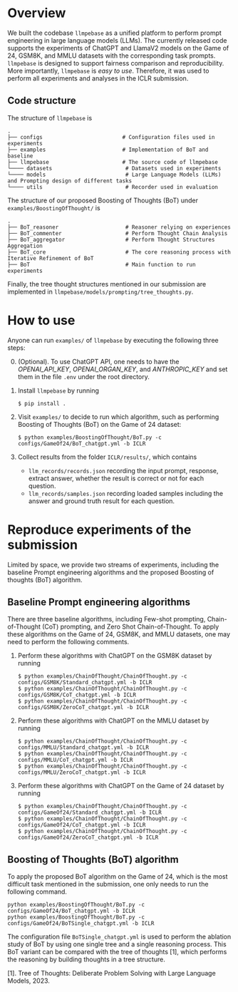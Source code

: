 # Overview
We built the codebase `llmpebase` as a unified platform to perform prompt engineering in large language models (LLMs). The currently released code supports the experiments of ChatGPT and LlamaV2 models on the Game of 24, GSM8K, and MMLU datasets with the corresponding task prompts. `llmpebase` is designed to support fairness comparison and reproducibility. More importantly, `llmpebase` is _easy to use_. Therefore, it was used to perform all experiments and analyses in the ICLR submission. 

## Code structure
The structure of `llmpebase` is 

    .
    ├── configs                         # Configuration files used in experiments
    ├── examples                        # Implementation of BoT and baseline 
    ├── llmpebase                       # The source code of llmpebase
    └──── datasets                       # Datasets used in experiments
    └──── models                         # Large Language Models (LLMs) and Prompting design of different tasks
    └──── utils                          # Recorder used in evaluation

The structure of our proposed Boosting of Thoughts (BoT) under `examples/BoostingOfThought/` is 

    .
    ├── BoT_reasoner                     # Reasoner relying on experiences
    ├── BoT_commenter                    # Perform Thought Chain Analysis
    ├── BoT_aggregator                   # Perform Thought Structures Aggregation
    ├── BoT_core                         # The core reasoning process with Iterative Refinement of BoT
    ├── BoT                              # Main function to run experiments

Finally, the tree thought structures mentioned in our submission are implemented in `llmpebase/models/prompting/tree_thoughts.py`.


# How to use 
Anyone can run `examples/` of `llmpebase` by executing the following three steps: 

0. (Optional). To use ChatGPT API, one needs to have the _OPENAI_API_KEY_, _OPENAI_ORGAN_KEY_, and _ANTHROPIC_KEY_ and set them in the file `.env` under the root directory.

1. Install `llmpebase` by running 
    ```console
    $ pip install .
    ```

2. Visit `examples/` to decide to run which algorithm, such as performing Boosting of Thoughts (BoT) on the Game of 24 dataset:
    ```console
    $ python examples/BoostingOfThought/BoT.py -c configs/GameOf24/BoT_chatgpt.yml -b ICLR
    ```

3. Collect results from the folder `ICLR/results/`, which contains
    - `llm_records/records.json` recording the input prompt, response, extract answer, whether the result is correct or not for each question.
    - `llm_records/samples.json` recording loaded samples including the answer and ground truth result for each question.

# Reproduce experiments of the submission 

Limited by space, we provide two streams of experiments, including the baseline Prompt engineering algorithms and the proposed Boosting of thoughts (BoT) algorithm. 

## Baseline Prompt engineering algorithms

There are three baseline algorithms, including Few-shot prompting, Chain-of-Thought (CoT) prompting, and Zero Shot Chain-of-Thought. To apply these algorithms on the Game of 24, GSM8K, and MMLU datasets, one may need to perform the following comments.

1. Perform these algorithms with ChatGPT on the GSM8K dataset by running 
    ```console
    $ python examples/ChainOfThought/ChainOfThought.py -c configs/GSM8K/Standard_chatgpt.yml -b ICLR
    $ python examples/ChainOfThought/ChainOfThought.py -c configs/GSM8K/CoT_chatgpt.yml -b ICLR
    $ python examples/ChainOfThought/ChainOfThought.py -c configs/GSM8K/ZeroCoT_chatgpt.yml -b ICLR
    ```

2. Perform these algorithms with ChatGPT on the MMLU dataset by running
    ```console
    $ python examples/ChainOfThought/ChainOfThought.py -c configs/MMLU/Standard_chatgpt.yml -b ICLR 
    $ python examples/ChainOfThought/ChainOfThought.py -c configs/MMLU/CoT_chatgpt.yml -b ICLR 
    $ python examples/ChainOfThought/ChainOfThought.py -c configs/MMLU/ZeroCoT_chatgpt.yml -b ICLR 
    ```

3. Perform these algorithms with ChatGPT on the Game of 24 dataset by running
    ```console
    $ python examples/ChainOfThought/ChainOfThought.py -c configs/GameOf24/Standard_chatgpt.yml -b ICLR 
    $ python examples/ChainOfThought/ChainOfThought.py -c configs/GameOf24/CoT_chatgpt.yml -b ICLR 
    $ python examples/ChainOfThought/ChainOfThought.py -c configs/GameOf24/ZeroCoT_chatgpt.yml -b ICLR 
    ```


## Boosting of Thoughts (BoT) algorithm

To apply the proposed BoT algorithm on the Game of 24, which is the most difficult task mentioned in the submission, one only needs to run the following command.

```console
python examples/BoostingOfThought/BoT.py -c configs/GameOf24/BoT_chatgpt.yml -b ICLR
python examples/BoostingOfThought/BoT.py -c configs/GameOf24/BoTSingle_chatgpt.yml -b ICLR
```

The configuration file `BoTSingle_chatgpt.yml` is used to perform the ablation study of BoT by using one single tree and a single reasoning process. This BoT variant can be compared with the tree of thoughts [1], which performs the reasoning by building thoughts in a tree structure.

[1]. Tree of Thoughts: Deliberate Problem Solving with Large Language Models, 2023.

